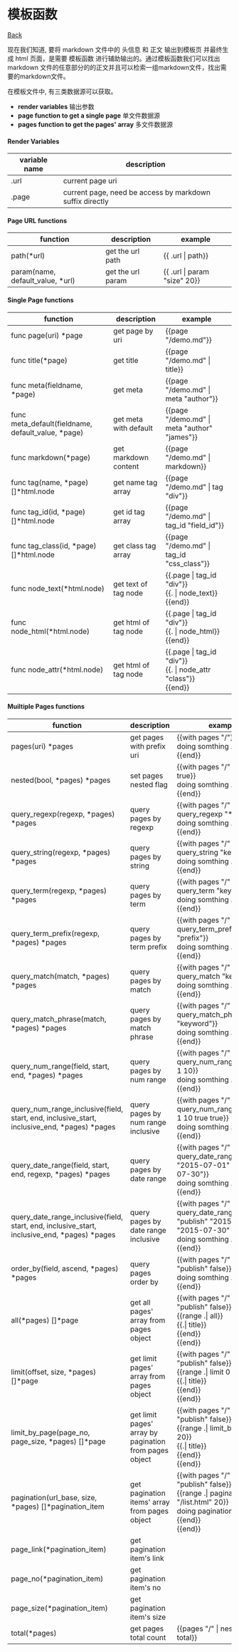 模板函数
======

[Back](https://github.com/h2object/h2object/blob/master/doc/chinese/index.md) 

现在我们知道, 要将 markdown 文件中的 头信息 和 正文 输出到模板页 并最终生成 html 页面，是需要 模板函数 进行辅助输出的。通过模板函数我们可以找出markdown 文件的任意部分的的正文并且可以检索一组markdown文件，找出需要的markdown文件。

在模板文件中, 有三类数据源可以获取。

 * **render variables** 输出参数
 * **page function to get a single page** 单文件数据源
 * **pages function to get the pages' array** 多文件数据源

#### Render Variables

<table class="table">
	<thead>
		<th>variable name</th>
		<th>description</th>
	</thead>
	<tr>
		<td>.url</td>
		<td>current page uri</td>
	</tr>
	<tr>
		<td>.page</td>
		<td>current page, need be access by markdown suffix directly</td>
	</tr>
</table>

#### Page URL functions

<table class="table">
	<thead>
		<th>function</th>
		<th>description</th>
		<th>example</th>
	</thead>
	<tr>
		<td>path(*url)</td>
		<td>get the url path</td>
		<td>{{ .url | path}}</td>
	</tr>
	<tr>
		<td>param(name, default_value, *url)</td>
		<td>get the url param</td>
		<td>{{ .url | param "size" 20}}</td>
	</tr>
</table>


#### Single Page functions

<table class="table">
	<thead>
		<th>function</th>
		<th>description</th>
		<th>example</th>
	</thead>
	<tr>
		<td>func page(uri) *page</td>
		<td>get page by uri</td>
		<td>{{page "/demo.md"}}</td>
	</tr>
	<tr>
		<td>func title(*page)</td>
		<td>get title</td>
		<td>{{page "/demo.md" | title}}</td>
	</tr>
	<tr>
		<td>func meta(fieldname, *page) </td>
		<td>get meta</td>
		<td>{{page "/demo.md" | meta "author"}}</td>
	</tr>
	<tr>
		<td>func meta_default(fieldname, default_value, *page) </td>
		<td>get meta with default</td>
		<td>{{page "/demo.md" | meta "author" "james"}}</td>
	</tr>
	<tr>
		<td>func markdown(*page) </td>
		<td>get markdown content</td>
		<td>{{page "/demo.md" | markdown}}</td>
	</tr>
	<tr>
		<td>func tag(name, *page) []*html.node </td>
		<td>get name tag array</td>
		<td>{{page "/demo.md" | tag "div"}}</td>
	</tr>
	<tr>
		<td>func tag_id(id, *page) []*html.node </td>
		<td>get id tag array</td>
		<td>{{page "/demo.md" | tag_id "field_id"}}</td>
	</tr>
	<tr>
		<td>func tag_class(id, *page) []*html.node </td>
		<td>get class tag array</td>
		<td>{{page "/demo.md" | tag_id "css_class"}}</td>
	</tr>
	<tr>
		<td>func node_text(*html.node) </td>
		<td>get text of tag node</td>
		<td>{{.page | tag_id "div"}}<br>
				{{. | node_text}}<br>
			{{end}}<br>
		</td>
	</tr>
	<tr>
		<td>func node_html(*html.node) </td>
		<td>get html of tag node</td>
		<td>{{.page | tag_id "div"}}<br>
				{{. | node_html}}<br>
			{{end}}<br>
		</td>
	</tr>
	<tr>
		<td>func node_attr(*html.node) </td>
		<td>get html of tag node</td>
		<td>{{.page | tag_id "div"}}<br>
				{{. | node_attr "class"}}<br>
			{{end}}<br>
		</td>
	</tr>
</table>

#### Muiltiple Pages functions

<table class="table">
	<thead>
		<th>function</th>
		<th>description</th>
		<th>example</th>
	</thead>
	<tr>
		<td>pages(uri) *pages</td>
		<td>get pages with prefix uri</td>
		<td>{{with pages "/"}}<br>
			doing somthing ... <br>
			{{end}}<br>
		</td>
	</tr>
	<tr>
		<td>nested(bool, *pages) *pages</td>
		<td>set pages nested flag</td>
		<td>{{with pages "/" | nested true}}<br>
			doing somthing ... <br>
			{{end}}<br>
		</td>
	</tr>
	<tr>
		<td>query_regexp(regexp, *pages) *pages</td>
		<td>query pages by regexp</td>
		<td>{{with pages "/" | query_regexp "*.md"}}<br>
			doing somthing ... <br>
			{{end}}<br>
		</td>
	</tr>
	<tr>
		<td>query_string(regexp, *pages) *pages</td>
		<td>query pages by string</td>
		<td>{{with pages "/" | query_string "keyword"}}<br>
			doing somthing ... <br>
			{{end}}<br>
		</td>
	</tr>
	<tr>
		<td>query_term(regexp, *pages) *pages</td>
		<td>query pages by term</td>
		<td>{{with pages "/" | query_term "keyword"}}<br>
			doing somthing ... <br>
			{{end}}<br>
		</td>
	</tr>
	<tr>
		<td>query_term_prefix(regexp, *pages) *pages</td>
		<td>query pages by term prefix</td>
		<td>{{with pages "/" | query_term_prefix "prefix"}}<br>
			doing somthing ... <br>
			{{end}}<br>
		</td>
	</tr>
	<tr>
		<td>query_match(match, *pages) *pages</td>
		<td>query pages by match</td>
		<td>{{with pages "/" | query_match "keyword"}}<br>
			doing somthing ... <br>
			{{end}}<br>
		</td>
	</tr>
	<tr>
		<td>query_match_phrase(match, *pages) *pages</td>
		<td>query pages by match phrase</td>
		<td>{{with pages "/" | query_match_phrase "keyword"}}<br>
			doing somthing ... <br>
			{{end}}<br>
		</td>
	</tr>
	<tr>
		<td>query_num_range(field, start, end, *pages) *pages</td>
		<td>query pages by num range</td>
		<td>{{with pages "/" | query_num_range "weight" 1 10}}<br>
			doing somthing ... <br>
			{{end}}<br>
		</td>
	</tr>
	<tr>
		<td>query_num_range_inclusive(field, start, end, inclusive_start, inclusive_end, *pages) *pages</td>
		<td>query pages by num range inclusive</td>
		<td>{{with pages "/" | query_num_range "weight" 1 10 true true}}<br>
			doing somthing ... <br>
			{{end}}<br>
		</td>
	</tr>
	<tr>
		<td>query_date_range(field, start, end, regexp, *pages) *pages</td>
		<td>query pages by date range</td>
		<td>{{with pages "/" | query_date_range "publish" "2015-07-01" "2015-07-30"}}<br>
			doing somthing ... <br>
			{{end}}<br>
		</td>
	</tr>
	<tr>
		<td>query_date_range_inclusive(field, start, end, inclusive_start, inclusive_end, *pages) *pages</td>
		<td>query pages by date range inclusive</td>
		<td>{{with pages "/" | query_date_range_inclusive "publish" "2015-07-01" "2015-07-30" true true}}<br>
			doing somthing ... <br>
			{{end}}<br>
		</td>
	</tr>
	<tr>
		<td>order_by(field, ascend, *pages) *pages</td>
		<td>query pages order by</td>
		<td>{{with pages "/" | order_by "publish" false}}<br>
			doing somthing ... <br>
			{{end}}<br>
		</td>
	</tr>
	<tr>
		<td>all(*pages) []*page</td>
		<td>get all pages' array from pages object</td>
		<td>{{with pages "/" | order_by "publish" false}}<br>
				{{range .| all}}<br>
					{{.| title}}<br>
				{{end}}<br>
			{{end}}<br>
		</td>
	</tr>
	<tr>
		<td>limit(offset, size, *pages) []*page</td>
		<td>get limit pages' array from pages object</td>
		<td>{{with pages "/" | order_by "publish" false}}<br>
				{{range .| limit 0 20}}<br>
					{{.| title}}<br>
				{{end}}<br>
			{{end}}<br>
		</td>
	</tr>
	<tr>
		<td>limit_by_page(page_no, page_size, *pages) []*page</td>
		<td>get limit pages' array by pagination from pages object</td>
		<td>{{with pages "/" | order_by "publish" false}}<br>
				{{range .| limit_by_page 0 20}}<br>
					{{.| title}}<br>
				{{end}}<br>
			{{end}}<br>
		</td>
	</tr>
	<tr>
		<td>pagination(url_base, size, *pages) []*pagination_item</td>
		<td>get pagination items' array from pages object</td>
		<td>{{with pages "/" | order_by "publish" false}}<br>
				{{range .| pagination "/list.html"  20}}<br>
					 doing pagination item ...<br>
				{{end}}<br>
			{{end}}<br>
		</td>
	</tr>
	<tr>
		<td>page_link(*pagination_item)</td>
		<td>get pagination item's link</td>
		<td></td>
	</tr>
	<tr>
		<td>page_no(*pagination_item)</td>
		<td>get pagination item's no</td>
		<td></td>
	</tr>
	<tr>
		<td>page_size(*pagination_item)</td>
		<td>get pagination item's size</td>
		<td></td>
	</tr>
	<tr>
		<td>total(*pages)</td>
		<td>get pages total count</td>
		<td>{{pages "/" | nested true | total}}</td>
	</tr>
</table>